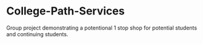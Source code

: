 # College-Path-Services
Group project demonstrating a potentional 1 stop shop for potential students and continuing students.
